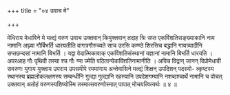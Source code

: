 +++
title = "०४ उवाच मे"

+++

मेधिराय मेधाविने मे मत्द्यं वरुण उवाच उक्तवान् किमुक्तवान् तदाह त्रिः सप्त एकविंशतिसङ्ख्याकानि नाम नामानि अघ्न्या गौर्बिभर्ति धारयतीति वागत्रगौरुच्यते साच उरसि कण्ण्ठे शिरसिच बद्धानि गायत्र्यादीनि सप्तछन्दसां नामानि बिभर्ति । यद्वा वेदात्मिकावाक् एकविंशतिसंस्थानां यज्ञानां नामानि बिभर्ति धारयति । अपरआह गौः पृथिवी तस्या श्च गौः ग्मा ज्मेति पठितान्येकविंशतिनामानीति । अपिच विद्वान् जानन् विप्रोमेधावी सवरुणः युगाय युक्ताय उपराय उपसमीपे रममाणाय अन्तेवासिने मत्द्यं शिक्षन् उपदिशन् पदस्यो- त्कृष्टस्य स्थानस्य ब्रह्मलोकलक्षणस्य सम्बन्धीनि गुत्द्या गुत्द्यानि रहस्यानि उपदेशगम्यानि नशब्दश्चार्थे नामानि च वोचत् उक्तवान् अतोहं वरुणस्यशिष्योस्मि तस्मात्सवरुणोस्मात् पापात् मोचयत्वित्यर्थः ॥ ४ ॥